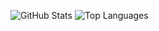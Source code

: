 ![GitHub Stats](https://github-readme-stats.vercel.app/api?username=mstgnz&show_icons=true&count_private=true&theme=darcula) ![Top Languages](https://github-readme-stats.vercel.app/api/top-langs/?username=mstgnz&langs_count=8&layout=compact&hide=css,makefile&theme=darcula)
